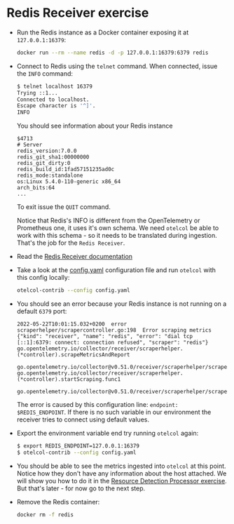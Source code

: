 # Redis Receiver exercise

* Run the Redis instance as a Docker container exposing it at `127.0.0.1:16379`:

  ```bash
  docker run --rm --name redis -d -p 127.0.0.1:16379:6379 redis
  ```

* Connect to Redis using the `telnet` command. When connected, issue the `INFO` command:

  ```bash
  $ telnet localhost 16379
  Trying ::1...
  Connected to localhost.
  Escape character is '^]'.
  INFO
  ```

  You should see information about your Redis instance

  ```text
  $4713
  # Server
  redis_version:7.0.0
  redis_git_sha1:00000000
  redis_git_dirty:0
  redis_build_id:1fad57151235ad0c
  redis_mode:standalone
  os:Linux 5.4.0-110-generic x86_64
  arch_bits:64
  ...
  ```

  To exit issue the `QUIT` command.

  Notice that Redis's INFO is different from the OpenTelemetry or Prometheus one, it uses it's own schema. We need `otelcol` be able to work with this schema - so it needs to be translated during ingestion. That's the job for the `Redis Receiver`.

* Read the [Redis Receiver documentation](https://github.com/open-telemetry/opentelemetry-collector-contrib/tree/v0.51.0/receiver/redisreceiver)

* Take a look at the [config.yaml](config.yaml) configuration file and run `otelcol` with this config locally:

  ```bash
  otelcol-contrib --config config.yaml
  ```

* You should see an error because your Redis instance is not running on a default `6379` port:

  ```text
  2022-05-22T10:01:15.032+0200	error	scraperhelper/scrapercontroller.go:198	Error scraping metrics	{"kind": "receiver", "name": "redis", "error": "dial tcp [::1]:6379: connect: connection refused", "scraper": "redis"}
  go.opentelemetry.io/collector/receiver/scraperhelper.(*controller).scrapeMetricsAndReport
    go.opentelemetry.io/collector@v0.51.0/receiver/scraperhelper/scrapercontroller.go:198
  go.opentelemetry.io/collector/receiver/scraperhelper.(*controller).startScraping.func1
    go.opentelemetry.io/collector@v0.51.0/receiver/scraperhelper/scrapercontroller.go:173
  ```

  The error is caused by this configuration line: `endpoint: $REDIS_ENDPOINT`. If there is no such variable in our environment the receiver tries to connect using default values.

* Export the environment variable end try running `otelcol` again:

  ```bash
  $ export REDIS_ENDPOINT=127.0.0.1:16379
  $ otelcol-contrib --config config.yaml
  ```

* You should be able to see the metrics ingested into `otelcol` at this point. Notice how they don't have any information about the host attached. We will show you how to do it in the [Resource Detection Processor exercise](../../processors/resourcedetection/). But that's later - for now go to the next step.

* Remove the Redis container:

  ```bash
  docker rm -f redis
  ```
